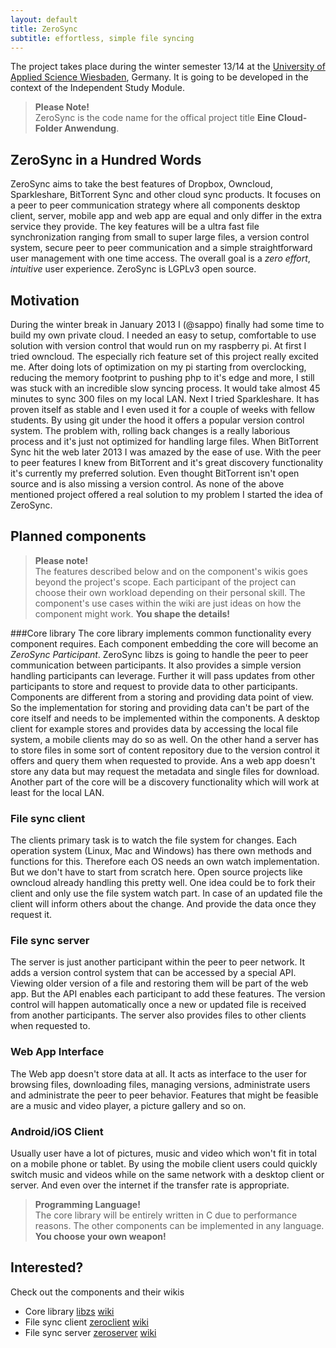 ```yaml
---
layout: default
title: ZeroSync
subtitle: effortless, simple file syncing
---
```


The project takes place during the winter semester 13/14 at the [University of Applied Science Wiesbaden](http://www.hs-rm.de/en/dcsm-faculty/degree-programs/applied-computer-science-bsc/index.html), Germany. It is going to be developed in the context of the Independent Study Module. 

> **Please Note!** <br/> ZeroSync is the code name for the offical project title **Eine Cloud-Folder Anwendung**.

## ZeroSync in a Hundred Words

ZeroSync aims to take the best features of Dropbox, Owncloud, Sparkleshare, BitTorrent Sync and other cloud sync products. It focuses on a peer to peer communication strategy where all components desktop client, server, mobile app and web app are equal and only differ in the extra service they provide. The key features will be a ultra fast file synchronization ranging from small to super large files, a version control system, secure peer to peer communication and a simple straightforward user management with one time access. The overall goal is a *zero effort*, *intuitive* user experience. ZeroSync is LGPLv3 open source.

## Motivation

During the winter break in January 2013 I (@sappo) finally had some time to build my own private cloud. I needed an easy to setup, comfortable to use solution with version control that would run on my raspberry pi.
At first I tried owncloud. The especially rich feature set of this project really excited me. After doing lots of optimization on my pi starting from overclocking, reducing the memory footprint to pushing php to it's edge and more, I still was stuck with an incredible slow syncing process. It would take almost 45 minutes to sync 300 files on my local LAN. Next I tried Sparkleshare. It has proven itself as stable and I even used it for a couple of weeks with fellow students. By using git under the hood it offers a popular version control system. The problem with, rolling back changes is a really laborious process and it's just not optimized for handling large files. When BitTorrent Sync hit the web later 2013 I was amazed by the ease of use. With the peer to peer features I knew from BitTorrent and it's great discovery functionality it's currently my preferred solution. Even thought BitTorrent isn't open source and is also missing a version control.
As none of the above mentioned project offered a real solution to my problem I started the idea of ZeroSync.

## Planned components
> **Please note!** <br/> The features described below and on the component's wikis goes beyond the project's scope. Each participant of the project can choose their own workload depending on their personal skill. The component's use cases within the wiki are just ideas on how the component might work. **You shape the details!** 

###Core library
The core library implements common functionality every component requires. Each component embedding the core will become an _ZeroSync Participant_. ZeroSync libzs is going to handle the peer to peer communication between participants. It also provides a simple version handling participants can leverage. Further it will pass updates from other participants to store and request to provide data to other participants. Components are different from a storing and providing data point of view. So the implementation for storing and providing data can't be part of the core itself and needs to be implemented within the components. A desktop client for example stores and provides data by accessing the local file system, a mobile clients may do so as well. On the other hand a server has to store files in some sort of content repository due to the version control it offers and query them when requested to provide. Ans a web app doesn't store any data but may request the metadata and single files for download.<br/> 
Another part of the core will be a discovery functionality which will work at least for the local LAN.

### File sync client
The clients primary task is to watch the file system for changes. Each operation system (Linux, Mac and Windows) has there own methods and functions for this. Therefore each OS needs an own watch implementation.  But we don't have to start from scratch here. Open source projects like owncloud already handling this pretty well. One idea could be to fork their client and only use the file system watch part. In case of an updated file the client will inform others about the change. And provide the data once they request it.

### File sync server
The server is just another participant within the peer to peer network. It adds a version control system that can be accessed by a special API. Viewing older version of a file and restoring them will be part of the web app. But the API enables each participant to add these features. The version control will happen automatically once a new or updated file is received from another participants. The server also provides files to other clients when requested to. 

### Web App Interface
The Web app doesn't store data at all. It acts as interface to the user for browsing files, downloading files, managing versions, administrate users and administrate the peer to peer behavior. Features that might be feasible are a music and video player, a picture gallery and so on.

### Android/iOS Client
Usually user have a lot of pictures, music and video which won't fit in total on a mobile phone or tablet. By using the mobile client users could quickly switch music and videos while on the same network with a desktop client or server. And even over the internet if the transfer rate is appropriate. 

> **Programming Language!** <br/> The core library will be entirely written in C due to performance reasons. The other components can be implemented in any language. **You choose your own weapon!**

## Interested?

Check out the components and their wikis

* Core library [libzs](http://libzs.zerosync.org) [wiki](http://wiki.libzs.zerosync.org)
* File sync client [zeroclient](http://zclient.zerosync.org) [wiki](http://wiki.zclient.zerosync.org)
* File sync server [zeroserver](http://zserver.zerosync.org) [wiki](http://wiki.zserver.zerosync.org)



